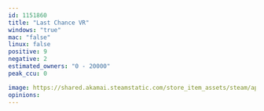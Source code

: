 ```yaml
---
id: 1151860
title: "Last Chance VR"
windows: "true"
mac: "false"
linux: false
positive: 9
negative: 2
estimated_owners: "0 - 20000"
peak_ccu: 0

image: https://shared.akamai.steamstatic.com/store_item_assets/steam/apps/1151860/header.jpg?t=1569592909
opinions:
---
```

